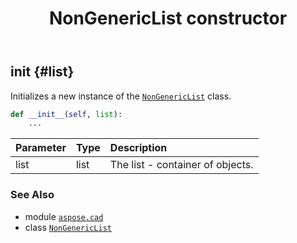﻿---
title: NonGenericList constructor
second_title: Aspose.CAD for Python via .NET API References
description: 
type: docs
weight: 10
url: /aspose.cad/nongenericlist/__init__/
is_root: false
---

## __init__ {#list}

Initializes a new instance of the [`NonGenericList`](/cad/python-net/aspose.cad/nongenericlist) class.



```python
def __init__(self, list):
    ...
```


| Parameter | Type | Description |
| :- | :- | :- |
| list | list | The list - container of objects. |



### See Also
* module [`aspose.cad`](../../)
* class [`NonGenericList`](/cad/python-net/aspose.cad/nongenericlist)
